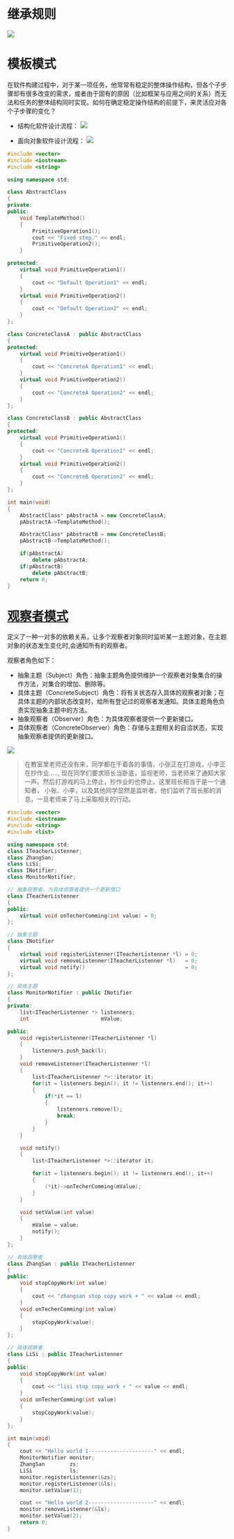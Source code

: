 # 继承规则
![](https://pics0.baidu.com/feed/bd3eb13533fa828bff67f961a072e830960a5a59.jpeg?token=d3d8e16f4e4565e25a8db3c5dc92b146&s=0E2476227F2965092A65B06B0200D07B)

#  模板模式
在软件构建过程中，对于某一项任务，他常常有稳定的整体操作结构，但各个子步骤却有很多改变的需求，或者由于固有的原因（比如框架与应用之间的关系）而无法和任务的整体结构同时实现。如何在确定稳定操作结构的前提下，来灵活应对各个子步骤的变化？

- 结构化软件设计流程：
![](https://pic1.zhimg.com/80/v2-aea586194de9564775657dc1bbd753f4_hd.png)

- 面向对象软件设计流程：
![](https://pic3.zhimg.com/80/v2-7b4291598dd44f3ae53319a34d09f0fe_hd.png)

```cpp
#include <vector>
#include <iostream>
#include <string>

using namespace std;

class AbstractClass
{
private:
public:
    void TemplateMethod()
    {
        PrimitiveOperation1();
        cout << "Fixed step." << endl;
        PrimitiveOperation2();
    }

protected:
    virtual void PrimitiveOperation1()
    {
        cout << "Default Operation1" << endl;
    }
    virtual void PrimitiveOperation2()
    {
        cout << "Default Operation2" << endl;
    }
};

class ConcreteClassA : public AbstractClass
{
protected:
    virtual void PrimitiveOperation1()
    {
        cout << "ConcreteA Operation1" << endl;
    }
    virtual void PrimitiveOperation2()
    {
        cout << "ConcreteA Operation2" << endl;
    }
};

class ConcreteClassB : public AbstractClass
{
protected:
    virtual void PrimitiveOperation1()
    {
        cout << "ConcreteB Operation1" << endl;
    }
    virtual void PrimitiveOperation2()
    {
        cout << "ConcreteB Operation2" << endl;
    }
};

int main(void)
{
    AbstractClass* pAbstractA = new ConcreteClassA;
    pAbstractA->TemplateMethod();

    AbstractClass* pAbstractB = new ConcreteClassB;
    pAbstractB->TemplateMethod();

    if(pAbstractA)
        delete pAbstractA;
    if(pAbstractB)
        delete pAbstractB;
    return 0;
}
```


# [观察者模式](https://www.cnblogs.com/carsonzhu/p/5770253.html)
定义了一种一对多的依赖关系，让多个观察者对象同时监听某一主题对象，在主题对象的状态发生变化时,会通知所有的观察者。

观察者角色如下：
-  抽象主题（Subject）角色：抽象主题角色提供维护一个观察者对象集合的操作方法，对集合的增加、删除等。
-  具体主题（ConcreteSubject）角色：将有关状态存入具体的观察者对象；在具体主题的内部状态改变时，给所有登记过的观察者发通知。具体主题角色负责实现抽象主题中的方法。
- 抽象观察者（Observer）角色：为具体观察者提供一个更新接口。
- 具体观察者（ConcreteObserver）角色：存储与主题相关的自洽状态，实现抽象观察者提供的更新接口。

![](res/Observer.png)

> 在教室里老师还没有来，同学都在干着各的事情，小张正在打游戏，小李正在抄作业.....,  现在同学们要求班长当卧底，监视老师，当老师来了通知大家一声。然后打游戏的马上停止，抄作业的也停止。这里班长相当于是一个通知者， 小张、小李，以及其他同学显然是监听者，他们监听了班长那的消息，一旦老师来了马上采取相关的行动。

```cpp
#include <vector>
#include <iostream>
#include <string>
#include <list>

using namespace std;
class ITeacherListenner;
class ZhangSan;
class LiSi;
class INotifier;
class MonitorNotifier;

// 抽象观察者，为具体观察者提供一个更新借口
class ITeacherListenner
{
public:
    virtual void onTecherComming(int value) = 0;
};

// 抽象主题
class INotifier
{
    virtual void registerListenner(ITeacherListenner *l) = 0;
    virtual void removeListenner(ITeacherListenner *l)   = 0;
    virtual void notify()                                = 0;
};

// 具体主题
class MonitorNotifier : public INotifier
{
private:
    list<ITeacherListenner *> listenners;
    int                       mValue;

public:
    void registerListenner(ITeacherListenner *l)
    {
        listenners.push_back(l);
    }
    void removeListenner(ITeacherListenner *l)
    {
        list<ITeacherListenner *>::iterator it;
        for(it = listenners.begin(); it != listenners.end(); it++)
        {
            if(*it == l)
            {
                listenners.remove(l);
                break;
            }
        }
    }

    void notify()
    {
        list<ITeacherListenner *>::iterator it;

        for(it = listenners.begin(); it != listenners.end(); it++)
        {
            (*it)->onTecherComming(mValue);
        }
    }

    void setValue(int value)
    {
        mValue = value;
        notify();
    }
};

// 具体观察者
class ZhangSan : public ITeacherListenner
{
public:
    void stopCopyWork(int value)
    {
        cout << "zhangsan stop copy work + " << value << endl;
    }
    void onTecherComming(int value)
    {
        stopCopyWork(value);
    }
};

// 具体观察者
class LiSi : public ITeacherListenner
{
public:
    void stopCopyWork(int value)
    {
        cout << "lisi stop copy work + " << value << endl;
    }
    void onTecherComming(int value)
    {
        stopCopyWork(value);
    }
};

int main(void)
{
    cout << "Hello world 1---------------------" << endl;
    MonitorNotifier monitor;
    ZhangSan        zs;
    LiSi            ls;
    monitor.registerListenner(&zs);
    monitor.registerListenner(&ls);
    monitor.setValue(1);

    cout << "Hello world 2---------------------" << endl;
    monitor.removeListenner(&ls);
    monitor.setValue(2);
    return 0;
}
```